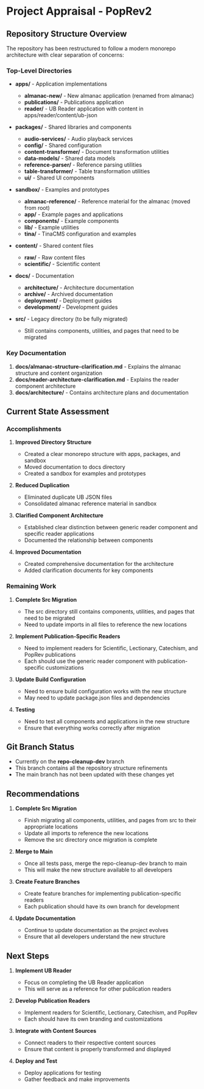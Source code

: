 # Project Appraisal - PopRev2

## Repository Structure Overview

The repository has been restructured to follow a modern monorepo architecture with clear separation of concerns:

### Top-Level Directories

- **apps/** - Application implementations

  - **almanac-new/** - New almanac application (renamed from almanac)
  - **publications/** - Publications application
  - **reader/** - UB Reader application with content in apps/reader/content/ub-json

- **packages/** - Shared libraries and components

  - **audio-services/** - Audio playback services
  - **config/** - Shared configuration
  - **content-transformer/** - Document transformation utilities
  - **data-models/** - Shared data models
  - **reference-parser/** - Reference parsing utilities
  - **table-transformer/** - Table transformation utilities
  - **ui/** - Shared UI components

- **sandbox/** - Examples and prototypes

  - **almanac-reference/** - Reference material for the almanac (moved from root)
  - **app/** - Example pages and applications
  - **components/** - Example components
  - **lib/** - Example utilities
  - **tina/** - TinaCMS configuration and examples

- **content/** - Shared content files

  - **raw/** - Raw content files
  - **scientific/** - Scientific content

- **docs/** - Documentation

  - **architecture/** - Architecture documentation
  - **archive/** - Archived documentation
  - **deployment/** - Deployment guides
  - **development/** - Development guides

- **src/** - Legacy directory (to be fully migrated)
  - Still contains components, utilities, and pages that need to be migrated

### Key Documentation

1. **docs/almanac-structure-clarification.md** - Explains the almanac structure and content organization
2. **docs/reader-architecture-clarification.md** - Explains the reader component architecture
3. **docs/architecture/** - Contains architecture plans and documentation

## Current State Assessment

### Accomplishments

1. **Improved Directory Structure**

   - Created a clear monorepo structure with apps, packages, and sandbox
   - Moved documentation to docs directory
   - Created a sandbox for examples and prototypes

2. **Reduced Duplication**

   - Eliminated duplicate UB JSON files
   - Consolidated almanac reference material in sandbox

3. **Clarified Component Architecture**

   - Established clear distinction between generic reader component and specific reader applications
   - Documented the relationship between components

4. **Improved Documentation**
   - Created comprehensive documentation for the architecture
   - Added clarification documents for key components

### Remaining Work

1. **Complete Src Migration**

   - The src directory still contains components, utilities, and pages that need to be migrated
   - Need to update imports in all files to reference the new locations

2. **Implement Publication-Specific Readers**

   - Need to implement readers for Scientific, Lectionary, Catechism, and PopRev publications
   - Each should use the generic reader component with publication-specific customizations

3. **Update Build Configuration**

   - Need to ensure build configuration works with the new structure
   - May need to update package.json files and dependencies

4. **Testing**
   - Need to test all components and applications in the new structure
   - Ensure that everything works correctly after migration

## Git Branch Status

- Currently on the **repo-cleanup-dev** branch
- This branch contains all the repository structure refinements
- The main branch has not been updated with these changes yet

## Recommendations

1. **Complete Src Migration**

   - Finish migrating all components, utilities, and pages from src to their appropriate locations
   - Update all imports to reference the new locations
   - Remove the src directory once migration is complete

2. **Merge to Main**

   - Once all tests pass, merge the repo-cleanup-dev branch to main
   - This will make the new structure available to all developers

3. **Create Feature Branches**

   - Create feature branches for implementing publication-specific readers
   - Each publication should have its own branch for development

4. **Update Documentation**
   - Continue to update documentation as the project evolves
   - Ensure that all developers understand the new structure

## Next Steps

1. **Implement UB Reader**

   - Focus on completing the UB Reader application
   - This will serve as a reference for other publication readers

2. **Develop Publication Readers**

   - Implement readers for Scientific, Lectionary, Catechism, and PopRev
   - Each should have its own branding and customizations

3. **Integrate with Content Sources**

   - Connect readers to their respective content sources
   - Ensure that content is properly transformed and displayed

4. **Deploy and Test**
   - Deploy applications for testing
   - Gather feedback and make improvements
